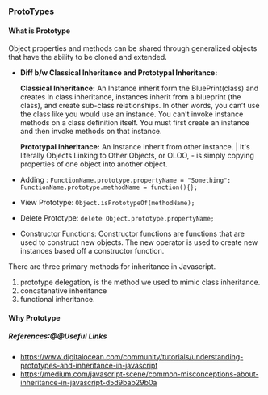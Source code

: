### ProtoTypes

#### What is Prototype



Object properties and methods can be shared through generalized objects that have the ability to be cloned and extended.

* **Diff b/w Classical Inheritance and Prototypal Inheritance:**

    **Classical Inheritance:**  An Instance inherit form the BluePrint(class) and creates
        In class inheritance, instances inherit from a blueprint (the class), and create sub-class relationships. In other words, you can’t use the class like you would use an instance. You can’t invoke instance methods on a class definition itself. You must first create an instance and then invoke methods on that instance.

    **Prototypal Inheritance:** An Instance inherit from other instance. |  It's literally Objects Linking to Other Objects, or OLOO,
        - is simply copying properties of one object into another object.


*    Adding :
    `FunctionName.prototype.propertyName = "Something";`
    `FunctionName.prototype.methodName = function(){};`

*    View Prototype:
    `Object.isPrototypeOf(methodName);`

*    Delete Prototype:
        `delete Object.prototype.propertyName;`


*    Constructor Functions:
        Constructor functions are functions that are used to construct new objects.
        The new operator is used to create new instances based off a constructor function.

There are three primary methods for inheritance in Javascript.

1. prototype delegation, is the method we used to mimic class inheritance.
2. concatenative inheritance
3. functional inheritance.

#### Why Prototype



##### References:@@Useful Links

- https://www.digitalocean.com/community/tutorials/understanding-prototypes-and-inheritance-in-javascript
- https://medium.com/javascript-scene/common-misconceptions-about-inheritance-in-javascript-d5d9bab29b0a
